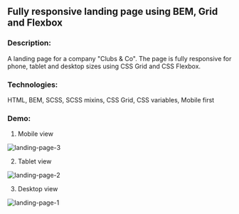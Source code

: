 ## Fully responsive landing page using BEM, Grid and Flexbox

### Description:
A landing page for a company "Clubs & Co". The page is fully responsive for phone, tablet and desktop sizes using CSS Grid and CSS Flexbox.

### Technologies:
HTML, BEM, SCSS, SCSS mixins, CSS Grid, CSS variables, Mobile first

### Demo:

1. Mobile view

![landing-page-3](https://user-images.githubusercontent.com/66952678/100924017-f6504200-34d7-11eb-8832-036abb4a6a0a.gif)

2. Tablet view

![landing-page-2](https://user-images.githubusercontent.com/66952678/100923653-65796680-34d7-11eb-8804-e792f39ec901.gif)

3. Desktop view

![landing-page-1](https://user-images.githubusercontent.com/66952678/100922665-12eb7a80-34d6-11eb-87a1-d570de2207c7.gif)

